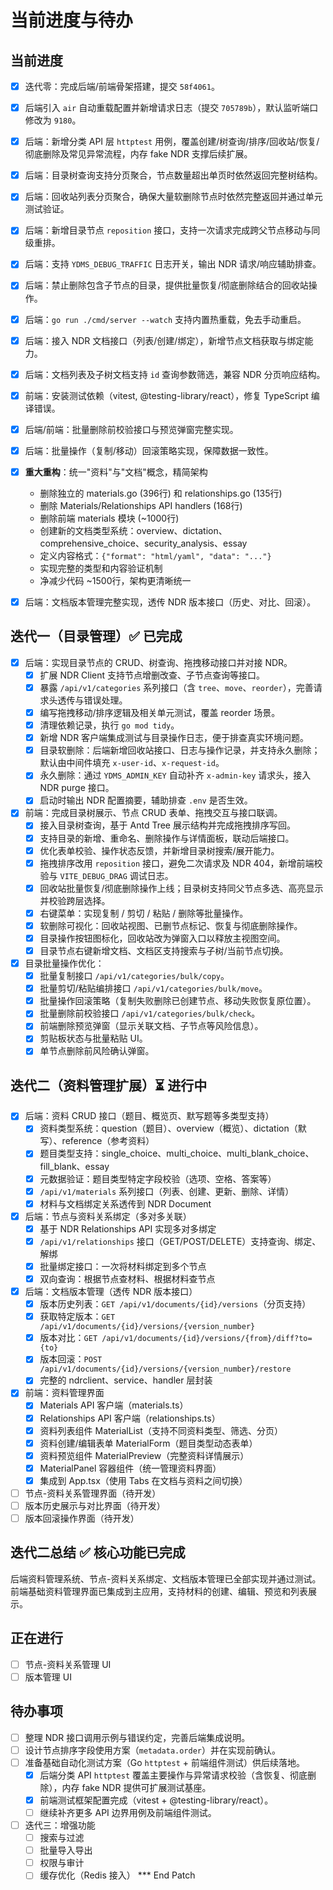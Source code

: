 # 当前进度与待办

## 当前进度
- [x] 迭代零：完成后端/前端骨架搭建，提交 `58f4061`。
- [x] 后端引入 `air` 自动重载配置并新增请求日志（提交 `705789b`），默认监听端口修改为 `9180`。
- [x] 后端：新增分类 API 层 `httptest` 用例，覆盖创建/树查询/排序/回收站/恢复/彻底删除及常见异常流程，内存 fake NDR 支撑后续扩展。
- [x] 后端：目录树查询支持分页聚合，节点数量超出单页时依然返回完整树结构。
- [x] 后端：回收站列表分页聚合，确保大量软删除节点时依然完整返回并通过单元测试验证。
- [x] 后端：新增目录节点 `reposition` 接口，支持一次请求完成跨父节点移动与同级重排。
- [x] 后端：支持 `YDMS_DEBUG_TRAFFIC` 日志开关，输出 NDR 请求/响应辅助排查。
- [x] 后端：禁止删除包含子节点的目录，提供批量恢复/彻底删除结合的回收站操作。
- [x] 后端：`go run ./cmd/server --watch` 支持内置热重载，免去手动重启。
- [x] 后端：接入 NDR 文档接口（列表/创建/绑定），新增节点文档获取与绑定能力。
- [x] 后端：文档列表及子树文档支持 `id` 查询参数筛选，兼容 NDR 分页响应结构。
- [x] 前端：安装测试依赖（vitest, @testing-library/react），修复 TypeScript 编译错误。
- [x] 后端/前端：批量删除前校验接口与预览弹窗完整实现。
- [x] 后端：批量操作（复制/移动）回滚策略实现，保障数据一致性。
- [x] **重大重构**：统一"资料"与"文档"概念，精简架构
  - 删除独立的 materials.go (396行) 和 relationships.go (135行)
  - 删除 Materials/Relationships API handlers (168行)
  - 删除前端 materials 模块 (~1000行)
  - 创建新的文档类型系统：overview、dictation、comprehensive_choice、security_analysis、essay
  - 定义内容格式：`{"format": "html/yaml", "data": "..."}`
  - 实现完整的类型和内容验证机制
  - 净减少代码 ~1500行，架构更清晰统一
- [x] 后端：文档版本管理完整实现，透传 NDR 版本接口（历史、对比、回滚）。


## 迭代一（目录管理）✅ 已完成
- [x] 后端：实现目录节点的 CRUD、树查询、拖拽移动接口并对接 NDR。
  - [x] 扩展 NDR Client 支持节点增删改查、子节点查询等接口。
  - [x] 暴露 `/api/v1/categories` 系列接口（含 `tree`、`move`、`reorder`），完善请求头透传与错误处理。
  - [x] 编写拖拽移动/排序逻辑及相关单元测试，覆盖 reorder 场景。
  - [x] 清理依赖记录，执行 `go mod tidy`。
  - [x] 新增 NDR 客户端集成测试与目录操作日志，便于排查真实环境问题。
  - [x] 目录软删除：后端新增回收站接口、日志与操作记录，并支持永久删除；默认由中间件填充 `x-user-id`、`x-request-id`。
  - [x] 永久删除：通过 `YDMS_ADMIN_KEY` 自动补齐 `x-admin-key` 请求头，接入 NDR purge 接口。
  - [x] 启动时输出 NDR 配置摘要，辅助排查 `.env` 是否生效。
- [x] 前端：完成目录树展示、节点 CRUD 表单、拖拽交互与接口联调。
  - [x] 接入目录树查询，基于 Antd Tree 展示结构并完成拖拽排序写回。
  - [x] 支持目录的新增、重命名、删除操作与详情面板，联动后端接口。
  - [x] 优化表单校验、操作状态反馈，并新增目录树搜索/展开能力。
  - [x] 拖拽排序改用 `reposition` 接口，避免二次请求及 NDR 404，新增前端校验与 `VITE_DEBUG_DRAG` 调试日志。
  - [x] 回收站批量恢复/彻底删除操作上线；目录树支持同父节点多选、高亮显示并校验跨层选择。
  - [x] 右键菜单：实现复制 / 剪切 / 粘贴 / 删除等批量操作。
  - [x] 软删除可视化：回收站视图、已删节点标记、恢复与彻底删除操作。
  - [x] 目录操作按钮图标化，回收站改为弹窗入口以释放主视图空间。
  - [x] 目录节点右键新增文档、文档区支持搜索与子树/当前节点切换。
- [x] 目录批量操作优化：
  - [x] 批量复制接口 `/api/v1/categories/bulk/copy`。
  - [x] 批量剪切/粘贴编排接口 `/api/v1/categories/bulk/move`。
  - [x] 批量操作回滚策略（复制失败删除已创建节点、移动失败恢复原位置）。
  - [x] 批量删除前校验接口 `/api/v1/categories/bulk/check`。
  - [x] 前端删除预览弹窗（显示关联文档、子节点等风险信息）。
  - [x] 剪贴板状态与批量粘贴 UI。
  - [x] 单节点删除前风险确认弹窗。

## 迭代二（资料管理扩展）⏳ 进行中
- [x] 后端：资料 CRUD 接口（题目、概览页、默写题等多类型支持）
  - [x] 资料类型系统：question（题目）、overview（概览）、dictation（默写）、reference（参考资料）
  - [x] 题目类型支持：single_choice、multi_choice、multi_blank_choice、fill_blank、essay
  - [x] 元数据验证：题目类型特定字段校验（选项、空格、答案等）
  - [x] `/api/v1/materials` 系列接口（列表、创建、更新、删除、详情）
  - [x] 材料与文档绑定关系透传到 NDR Document
- [x] 后端：节点与资料关系绑定（多对多关联）
  - [x] 基于 NDR Relationships API 实现多对多绑定
  - [x] `/api/v1/relationships` 接口（GET/POST/DELETE）支持查询、绑定、解绑
  - [x] 批量绑定接口：一次将材料绑定到多个节点
  - [x] 双向查询：根据节点查材料、根据材料查节点
- [x] 后端：文档版本管理（透传 NDR 版本接口）
  - [x] 版本历史列表：`GET /api/v1/documents/{id}/versions`（分页支持）
  - [x] 获取特定版本：`GET /api/v1/documents/{id}/versions/{version_number}`
  - [x] 版本对比：`GET /api/v1/documents/{id}/versions/{from}/diff?to={to}`
  - [x] 版本回滚：`POST /api/v1/documents/{id}/versions/{version_number}/restore`
  - [x] 完整的 ndrclient、service、handler 层封装
- [x] 前端：资料管理界面
  - [x] Materials API 客户端（materials.ts）
  - [x] Relationships API 客户端（relationships.ts）
  - [x] 资料列表组件 MaterialList（支持不同资料类型、筛选、分页）
  - [x] 资料创建/编辑表单 MaterialForm（题目类型动态表单）
  - [x] 资料预览组件 MaterialPreview（完整资料详情展示）
  - [x] MaterialPanel 容器组件（统一管理资料界面）
  - [x] 集成到 App.tsx（使用 Tabs 在文档与资料之间切换）
- [ ] 节点-资料关系管理界面（待开发）
- [ ] 版本历史展示与对比界面（待开发）
- [ ] 版本回滚操作界面（待开发）

## 迭代二总结 ✅ 核心功能已完成
后端资料管理系统、节点-资料关系绑定、文档版本管理已全部实现并通过测试。前端基础资料管理界面已集成到主应用，支持材料的创建、编辑、预览和列表展示。

## 正在进行
- [ ] 节点-资料关系管理 UI
- [ ] 版本管理 UI

## 待办事项
- [ ] 整理 NDR 接口调用示例与错误约定，完善后端集成说明。
- [ ] 设计节点排序字段使用方案（`metadata.order`）并在实现前确认。
- [ ] 准备基础自动化测试方案（Go `httptest` + 前端组件测试）供后续落地。
  - [x] 后端分类 API `httptest` 覆盖主要操作与异常请求校验（含恢复、彻底删除），内存 fake NDR 提供可扩展测试基座。
  - [x] 前端测试框架配置完成（vitest + @testing-library/react）。
  - [ ] 继续补齐更多 API 边界用例及前端组件测试。
- [ ] 迭代三：增强功能
  - [ ] 搜索与过滤
  - [ ] 批量导入导出
  - [ ] 权限与审计
  - [ ] 缓存优化（Redis 接入）
*** End Patch
